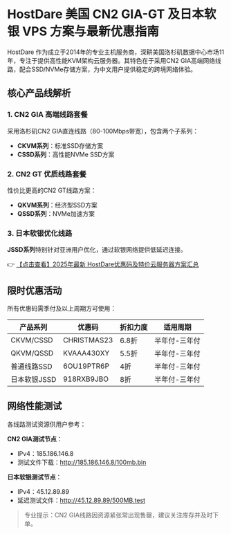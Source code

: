 # HostDare 美国 CN2 GIA-GT 及日本软银 VPS 方案与最新优惠指南

HostDare 作为成立于2014年的专业主机服务商，深耕美国洛杉矶数据中心市场11年，专注于提供高性能KVM架构云服务器。其特色在于采用CN2 GIA高端网络线路，配合SSD/NVMe存储方案，为中文用户提供稳定的跨境网络体验。

## 核心产品线解析

### 1. CN2 GIA 高端线路套餐
采用洛杉矶CN2 GIA直连线路（80-100Mbps带宽），包含两个子系列：
- **CKVM系列**：标准SSD存储方案
- **CSSD系列**：高性能NVMe SSD方案

### 2. CN2 GT 优质线路套餐
性价比更高的CN2 GT线路方案：
- **QKVM系列**：经济型SSD方案
- **QSSD系列**：NVMe加速方案

### 3. 日本软银优化线路
**JSSD系列**特别针对亚洲用户优化，通过软银网络提供低延迟连接。

👉 [【点击查看】2025年最新 HostDare优惠码及特价云服务器方案汇总](https://bit.ly/hostdare)

## 限时优惠活动
所有优惠码需季付及以上周期方可使用：

| 产品系列       | 优惠码         | 折扣力度 | 适用周期               |
|----------------|----------------|----------|------------------------|
| CKVM/CSSD      | CHRISTMAS23    | 6.8折    | 半年付-三年付          |
| QKVM/QSSD      | KVAAA430XY     | 5.5折    | 半年付-三年付          |
| 普通线路SSD    | 6OU19PTR6P     | 4折      | 半年付-三年付          |
| 日本软银JSSD   | 918RXB9JBO     | 8折      | 半年付-三年付          |

## 网络性能测试
各线路测试资源供用户参考：

**CN2 GIA测试节点**：
- IPv4：185.186.146.8
- 测试文件下载：http://185.186.146.8/100mb.bin

**日本软银测试节点**：
- IPv4：45.12.89.89
- 延迟测试文件：http://45.12.89.89/500MB.test

> 专业提示：CN2 GIA线路因资源紧张常出现售罄，建议关注库存并及时下单。